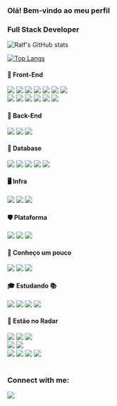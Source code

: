 <!--
https://emojipedia.org/
https://dev.to/envoy_/150-badges-for-github-pnk
-->

### Olá! Bem-vindo ao meu perfil

<h3 align="left">Full Stack Developer</h3>

<div align="left">

![Ralf's GitHub stats](https://github-readme-stats.vercel.app/api?username=angelorpt&show_icons=true&theme=tokyonight)

[![Top Langs](https://github-readme-stats.vercel.app/api/top-langs/?username=angelorpt&layout=compact&theme=tokyonight)](https://github.com/angelorpt/github-readme-stats)

</div>

<h4 align="left">📙 Front-End</h3>
<div align="left" class="wrapper">
  <div class="column">
    <img class="badge" src="https://img.shields.io/badge/React-20232A?style=for-the-badge&logo=react&logoColor=61DAFB"/>
    <img class="badge" src="https://img.shields.io/badge/Vue.js-35495E?style=for-the-badge&logo=vue.js&logoColor=4FC08D"/>
    <img class="badge" src="https://img.shields.io/badge/VueX-42b883?style=for-the-badge&logo=vue.js&logoColor=white"/>
    <img class="badge" src="https://img.shields.io/badge/React-20232A?style=for-the-badge&logo=react&logoColor=61DAFB"/>
    <img class="badge" src="https://img.shields.io/badge/Quasar-1976d2?style=for-the-badge&logo=quasar&logoColor=white"/>
    <img class="badge" src="https://img.shields.io/badge/Vuetify-29B6F6?style=for-the-badge&logo=vuetify&logoColor=white"/>
    <img class="badge" src="https://img.shields.io/badge/Jest-323330?style=for-the-badge&logo=Jest&logoColor=white"/>
  </div>
  <div class="column">
    <img class="badge" src="https://img.shields.io/badge/JavaScript-f0db4f?style=for-the-badge&logo=javascript&logoColor=black"/>
    <img class="badge" src="https://img.shields.io/badge/HTML5-e34c26?style=for-the-badge&logo=html5&logoColor=white"/>
    <img class="badge" src="https://img.shields.io/badge/CSS3-264de4?style=for-the-badge&logo=css3&logoColor=white"/>
    <img class="badge" src="https://img.shields.io/badge/Sass-CC6699?style=for-the-badge&logo=sass&logoColor=white"/>
    <img class="badge" src="https://img.shields.io/badge/Bootstrap-563D7C?style=for-the-badge&logo=bootstrap&logoColor=white"/>
    <img class="badge" src="https://img.shields.io/badge/Materialize CSS-CC6699?style=for-the-badge&logo=materializecss&logoColor=white"/>
  </div>
</div>

<h4 align="left">📘 Back-End</h3>
<div align="left">
  <div>
    <img src="https://img.shields.io/badge/Node.js-339933?style=for-the-badge&logo=nodedotjs&logoColor=white"/>
    <img src="https://img.shields.io/badge/Laravel-E34F26?style=for-the-badge&logo=laravel&logoColor=white"/>
    <img src="https://img.shields.io/badge/PHP-8993be?style=for-the-badge&logo=php&logoColor=white"/>
  </div>
</div>

<h4 align="left">📗 Database</h3>
<div align="left">
  <div>
    <img src="https://img.shields.io/badge/Oracle-f80000?style=for-the-badge&logo=oracle&logoColor=white"/>
    <img src="https://img.shields.io/badge/MySQL-00758F?style=for-the-badge&logo=mysql&logoColor=white"/>
    <img src="https://img.shields.io/badge/SQLite-07405E?style=for-the-badge&logo=sqlite&logoColor=white"/>
    <img src="https://img.shields.io/badge/ElastSearch-1572B6?style=for-the-badge&logo=elasticsearch&logoColor=white"/>
    <img src="https://img.shields.io/badge/MongoDB-4EA94B?style=for-the-badge&logo=mongodb&logoColor=white"/>
  </div>
</div>

<h4 align="left">🖥️ Infra</h3>
<div align="left">
  <span>
    <img src="https://img.shields.io/badge/Docker-0db7ed?style=for-the-badge&logo=docker&logoColor=white"/>
    <img src="https://img.shields.io/badge/Windows-0078D6?style=for-the-badge&logo=windows&logoColor=white"/>
    <img src="https://img.shields.io/badge/Ubuntu-E95420?style=for-the-badge&logo=ubuntu&logoColor=white"/>
  </span>
</div>

<h4 align="left">🛡️ Plataforma</h3>
<div align="left">
  <div>
    <img src="https://img.shields.io/badge/Netlify-00C7B7?style=for-the-badge&logo=netlify&logoColor=white"/>
    <img src="https://img.shields.io/badge/Vercel-20232A?style=for-the-badge&logo=vercel&logoColor=white"/>
    <img src="https://img.shields.io/badge/Heroku-430098?style=for-the-badge&logo=heroku&logoColor=white"/>
  </div>
</div>

<h4 align="left">📕 Conheço um pouco</h3>
<div align="left">
  <span>
    <img src="https://img.shields.io/badge/Python-3776AB?style=for-the-badge&logo=python&logoColor=white"/>
    <img src="https://img.shields.io/badge/Django-092E20?style=for-the-badge&logo=django&logoColor=white"/>
    <img src="https://img.shields.io/badge/C%23-239120?style=for-the-badge&logo=c-sharp&logoColor=white"/>
  </span>
</div>

<h4 align="left">🎓 Estudando 📚</h3>
<div align="left">
  <div>
    <img src="https://img.shields.io/badge/React-20232A?style=for-the-badge&logo=react&logoColor=61DAFB"/>
    <img src="https://img.shields.io/badge/TypeScript-007ACC?style=for-the-badge&logo=typescript&logoColor=white"/>
    <img src="https://img.shields.io/badge/Node.js-339933?style=for-the-badge&logo=nodedotjs&logoColor=white"/>
    <img src="https://img.shields.io/badge/Express.js-404D59?style=for-the-badge&logo=express&logoColor=white"/>
  </div>
</div>

<h4 align="left">🚀 Estão no Radar</h3>
<div align="left" class="wrapper">
  <div class="column">
    <img src="https://img.shields.io/badge/RabbitMQ-e34c26?style=for-the-badge&logo=rabbitmq&logoColor=white"/>
    <img src="https://img.shields.io/badge/Apache Kafka-20232A?style=for-the-badge&logo=apachekafka&logoColor=white"/>
    <img src="https://img.shields.io/badge/Jenkins-white?style=for-the-badge&logo=jenkins&logoColor=20232A"/>
  </div>
  <div class="column">
    <img src="https://img.shields.io/badge/Amazon_AWS-232F3E?style=for-the-badge&logo=amazon-aws&logoColor=white"/>
    <img src="https://img.shields.io/badge/Google_Cloud-4285F4?style=for-the-badge&logo=google-cloud&logoColor=white"/>
  </div>
  <div class="column">
    <img src="https://img.shields.io/badge/React_Native-20232A?style=for-the-badge&logo=react&logoColor=61DAFB"/>
    <img src="https://img.shields.io/badge/Flutter-02569B?style=for-the-badge&logo=flutter&logoColor=white"/>
    <img src="https://img.shields.io/badge/Ruby-CC342D?style=for-the-badge&logo=ruby&logoColor=white"/>
    <img src="https://img.shields.io/badge/Go-00ADD8?style=for-the-badge&logo=go&logoColor=white"/>
  </div>
</div>

</br>

<div align="left">
  <h3 align="left">Connect with me:</h3>

  <a href="https://www.linkedin.com/in/angelorafaeldev/" align="center">
    <img src="https://img.shields.io/badge/LinkedIn-0077B5?style=for-the-badge&logo=linkedin&logoColor=white"/>
  </a>
</div>

</br>
